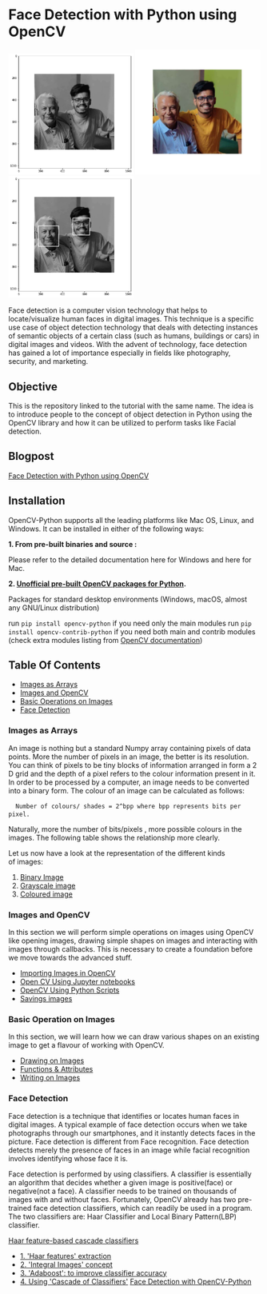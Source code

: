 # Face Detection with Python using OpenCV
<img src="https://raw.githubusercontent.com/vaibhavhariaramani/FaceDetection/master/images/grey.png" width="250"/> <img src="https://raw.githubusercontent.com/vaibhavhariaramani/FaceDetection/master/images/test6.jpg" width="250"/>  <img src="https://raw.githubusercontent.com/vaibhavhariaramani/FaceDetection/master/images/detected%20face.png" width="250"/> 


Face detection is a computer vision technology that helps to locate/visualize human faces in digital images. This technique is a specific use case of object detection technology that deals with detecting instances of semantic objects of a certain class (such as humans, buildings or cars) in digital images and videos. With the advent of technology, face detection has gained a lot of importance especially in fields like photography, security, and marketing.

## Objective
This is the repository linked to the tutorial with the same name. The idea is to introduce people to the concept of object detection in Python using the OpenCV library and how it can be utilized to perform tasks like Facial detection.

## Blogpost
[Face Detection with Python using OpenCV](https://levelup.gitconnected.com/face-detection-with-python-using-opencv-5c27e521c19a)

## Installation
OpenCV-Python supports all the leading platforms like Mac OS, Linux, and Windows. It can be installed in either of the following ways:

**1. From pre-built binaries and source :**

Please refer to the detailed documentation here for Windows and here for Mac.

**2. [Unofficial pre-built OpenCV packages for Python](https://pypi.org/project/opencv-python/).**

Packages for standard desktop environments (Windows, macOS, almost any GNU/Linux distribution)

run ```pip install opencv-python``` if you need only the main modules
run ```pip install opencv-contrib-python``` if you need both main and contrib modules (check extra modules listing from [OpenCV documentation](https://docs.opencv.org/master/))

## Table Of Contents

* [Images as Arrays](#images-as-arrays)
* [Images and OpenCV](#images-and-opencv)
* [Basic Operations on Images](#basic-operation-on-images)
* [Face Detection](#face-detection)


### Images as Arrays

An image is nothing but a standard Numpy array containing pixels of data points. More the number of pixels in an image, the better is its resolution. You can think of pixels to be tiny blocks of information arranged in form a 2 D grid and the depth of a pixel refers to the colour information present in it. In order to be  processed by a computer, an image needs to be converted into a binary form. The colour of an image can be calculated as follows:

      Number of colours/ shades = 2^bpp where bpp represents bits per pixel.

Naturally, more the number of bits/pixels , more possible colours in the images. The following table shows  the relationship more clearly. 

Let us now have a look at the representation of the different kinds of images:
1. [Binary Image](https://levelup.gitconnected.com/face-detection-with-python-using-opencv-5c27e521c19a)
2. [Grayscale image](https://levelup.gitconnected.com/face-detection-with-python-using-opencv-5c27e521c19a#74bf)
3. [Coloured image](https://levelup.gitconnected.com/face-detection-with-python-using-opencv-5c27e521c19a#396c)

### Images and OpenCV
In this section we will perform simple operations on images using OpenCV like opening images, drawing simple shapes on images and interacting with images through callbacks. This is necessary to create a foundation before we move towards the advanced stuff.

* [Importing Images in OpenCV](https://medium.com/p/5c27e521c19a#cb1)
* [Open CV Using Jupyter notebooks](https://medium.com/p/5c27e521c19a#78b7)
* [OpenCV Using Python Scripts](https://medium.com/p/5c27e521c19a#d1b5)
* [Savings images](https://medium.com/p/5c27e521c19a#712d)

### Basic Operation on Images
In this section, we will learn how we can draw various shapes on an existing image to get a flavour of working with OpenCV.

* [Drawing on Images](https://medium.com/p/5c27e521c19a#7168)
* [Functions & Attributes](https://medium.com/p/5c27e521c19a#65d5)
* [Writing on Images](https://medium.com/p/5c27e521c19a#af53)

### Face Detection
Face detection is a technique that identifies or locates human faces in digital images. A typical example of face detection occurs when we take photographs through our smartphones, and it instantly detects faces in the picture. Face detection is different from Face recognition. Face detection detects merely the presence of faces in an image while facial recognition involves identifying whose face it is.


Face detection is performed by using classifiers. A classifier is essentially an algorithm that decides whether a given image is positive(face) or negative(not a face). A classifier needs to be trained on thousands of images with and without faces. Fortunately, OpenCV already has two pre-trained face detection classifiers, which can readily be used in a program. The two classifiers are:
Haar Classifier and Local Binary Pattern(LBP) classifier.

[Haar feature-based cascade classifiers](https://medium.com/p/5c27e521c19a#4855)
* [1. 'Haar features' extraction](https://medium.com/p/5c27e521c19a#357a)
* [2. 'Integral Images' concept](https://medium.com/p/5c27e521c19a#357a)
* [3. 'Adaboost': to improve classifier accuracy](https://medium.com/p/5c27e521c19a#9391)
* [4. Using 'Cascade of Classifiers'](https://medium.com/p/5c27e521c19a#93)
[Face Detection with OpenCV-Python](https://levelup.gitconnected.com/face-detection-with-python-using-opencv-5c27e521c19a#a843)
